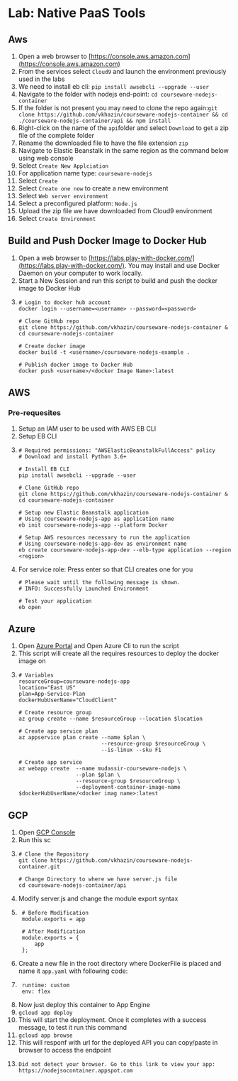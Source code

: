 # Lab: Native PaaS Tools

## Aws

1. Open a web browser to [https://console.aws.amazon.com](https://console.aws.amazon.com)
2. From the services select `Cloud9` and launch the environment previously used in the labs
3. We need to install eb cli: `pip install awsebcli --upgrade --user`
4. Navigate to the folder with nodejs end-point: `cd courseware-nodejs-container`
5. If the folder is not present you may need to clone the repo again:`git clone https://github.com/vkhazin/courseware-nodejs-container && cd ./courseware-nodejs-container/api && npm install`
6. Right-click on the name of the `api`folder and select `Download` to get a zip file of the complete folder
7. Rename the downloaded file to have the file extension `zip`
8. Navigate to Elastic Beanstalk in the same region as the command below using web console
9. Select `Create New Applciation`
10. For application name type: `courseware-nodejs`
11. Select `Create`
12. Select `Create one now` to create a new environment
13. Select `Web server environment`
14. Select a preconfigured platform: `Node.js` 
15. Upload the zip file we have downloaded from Cloud9 environment
16. Select `Create Environment` 

## Build and Push Docker Image to Docker Hub

1. Open a web browser to [https://labs.play-with-docker.com/](https://labs.play-with-docker.com/). You may install and use Docker Daemon on your computer to work locally.
2. Start a New Session and run this script to build and push the docker image to Docker Hub
3.  ```
    # Login to docker hub account
    docker login --username=<username> --password=<password>

    # Clone GitHub repo
    git clone https://github.com/vkhazin/courseware-nodejs-container & cd courseware-nodejs-container

    # Create docker image
    docker build -t <username>/courseware-nodejs-example .

    # Publish docker image to Docker Hub
    docker push <username>/<docker Image Name>:latest
    ```

## AWS

### Pre-requesites

1. Setup an IAM user to be used with AWS EB CLI
2. Setup EB CLI
3.  ```
    # Required permissions: "AWSElasticBeanstalkFullAccess" policy
    # Download and install Python 3.6+
    
    # Install EB CLI
    pip install awsebcli --upgrade --user

    # Clone GitHub repo
    git clone https://github.com/vkhazin/courseware-nodejs-container & cd courseware-nodejs-container

    # Setup new Elastic Beanstalk application
    # Using courseware-nodejs-app as application name
    eb init courseware-nodejs-app --platform Docker

    # Setup AWS resources necessary to run the application
    # Using courseware-nodejs-app-dev as environment name
    eb create courseware-nodejs-app-dev --elb-type application --region <region>
    ```
4. For service role: Press enter so that CLI creates one for you
    ```
    # Please wait until the following message is shown.
    # INFO: Successfully Launched Environment

    # Test your application
    eb open
    ```

## Azure

1.  Open [Azure Portal](porta.azure.com) and Open Azure Cli to run the script
2.  This script will create all the requires resources to deploy the docker image on 
3.  ```
    # Variables
    resourceGroup=courseware-nodejs-app
    location="East US"
    plan=App-Service-Plan
    dockerHubUserName="CloudClient"
    
    # Create resource group
    az group create --name $resourceGroup --location $location

    # Create app service plan
    az appservice plan create --name $plan \
                              --resource-group $resourceGroup \
                              --is-linux --sku F1

    # Create app service
    az webapp create  --name mudassir-courseware-nodejs \
                      --plan $plan \
                      --resource-group $resourceGroup \
                      --deployment-container-image-name $dockerHubUserName/<docker imag name>:latest
    ```
    
## GCP

1. Open [GCP Console](https://console.cloud.google.com/)
2. Run this sc
3.  ```
    # Clone the Repository
    git clone https://github.com/vkhazin/courseware-nodejs-container.git
    
    # Change Directory to where we have server.js file
    cd courseware-nodejs-container/api
    ```
4. Modify server.js and change the module export syntax
5. ```
    # Before Modification
    module.exports = app
    
    # After Modification
    module.exports = {
        app
    };
    ```
6. Create a new file in the root directory where DockerFile is placed and name it `app.yaml` with following code:
7. ```
    runtime: custom
    env: flex
    ```
8. Now just deploy this container to App Engine
9. `gcloud app deploy`
10. This will start the deployment. Once it completes with a success message, to test it run this command
11. `gcloud app browse`
12. This will responf with url for the deployed API you can copy/paste in browser to access the endpoint
13. ```
    Did not detect your browser. Go to this link to view your app:
    https://nodejsocontainer.appspot.com
    ```
